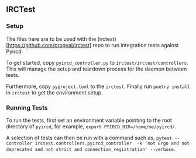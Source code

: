 ## IRCTest

### Setup

The files here are to be used with the (irctest)[https://github.com/progval/irctest] repo to run integration tests against Pyircd.

To get started, copy `pyircd_controller.py` to `irctest/irctest/controllers`. This will manage the setup and teardown process for the daemon between tests.

Furthermore, copy `pyproject.toml` to the `irctest`. Finally run `poetry install` in `irctest` to get the environment setup.

### Running Tests

To run the tests, first set an environment variable pointing to the root directory of `pyircd`, for example, `export PYIRCD_DIR=/home/me/pyircd/`.

A selection of tests can then be run with a command such as, `pytest --controller irctest.controllers.pyircd_controller  -k 'not Ergo and not deprecated and not strict and connection_registration' --verbose`.
